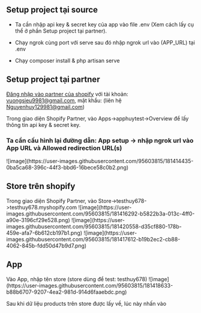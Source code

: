 ## Setup project tại source
- Ta cần nhập api key & secret key của app vào file .env (Xem cách lấy cụ thể ở phần Setup project tại partner).

- Chạy ngrok cùng port với serve sau đó nhập ngrok url vào (APP_URL) tại .env

- Chạy composer install & php artisan serve 

## Setup project tại partner
[Đăng nhập vào partner của shopify](https://www.shopify.com/partners) với tài khoản: vuongsieu9981@gmail.com, mật khẩu: (liên hệ Nguyenhuy129981@gmail.com)

Trong giao diện Shopify Partner, vào Apps->apphuytest->Overview để lấy thông tin api key & secret key.
<h3>Ta cần cấu hình lại đường dẫn: App setup -> nhập ngrok url vào App URL và Allowed redirection URL(s)</h3>
![image](https://user-images.githubusercontent.com/95603815/181414435-0ba5ca68-396c-44f3-bbd6-16bece58c0b2.png)



<h2>Store trên shopify</h2>
Trong giao diện Shopify Partner, vào Store->testhuy678->testhuy678.myshopify.com
![image](https://user-images.githubusercontent.com/95603815/181416292-b5822b3a-013c-4ff0-a90e-3196cf29e528.png)
![image](https://user-images.githubusercontent.com/95603815/181420558-d35cf880-178b-459e-afa7-6b612cb197b1.png)
![image](https://user-images.githubusercontent.com/95603815/181417612-b19b2ec2-cb88-4062-845b-fdd50d47b9d7.png)

<h2>App</h2>
Vào App, nhập tên store (store dùng để test: testhuy678)
![image](https://user-images.githubusercontent.com/95603815/181418633-b88b6707-9207-4ea2-981d-914d6faaebdc.png)

Sau khi dữ liệu products trên store được lấy về, lúc này nhấn vào

